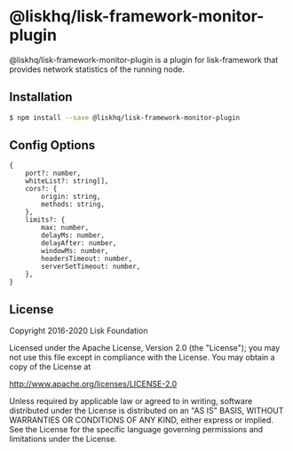 # @liskhq/lisk-framework-monitor-plugin

@liskhq/lisk-framework-monitor-plugin is a plugin for lisk-framework that provides network statistics of the running node.

## Installation

```sh
$ npm install --save @liskhq/lisk-framework-monitor-plugin
```

## Config Options

```
{
	port?: number,
	whiteList?: string[],
	cors?: {
		origin: string,
		methods: string,
	},
	limits?: {
		max: number,
		delayMs: number,
		delayAfter: number,
		windowMs: number,
		headersTimeout: number,
		serverSetTimeout: number,
	},
}
```

## License

Copyright 2016-2020 Lisk Foundation

Licensed under the Apache License, Version 2.0 (the "License");
you may not use this file except in compliance with the License.
You may obtain a copy of the License at

http://www.apache.org/licenses/LICENSE-2.0

Unless required by applicable law or agreed to in writing, software
distributed under the License is distributed on an "AS IS" BASIS,
WITHOUT WARRANTIES OR CONDITIONS OF ANY KIND, either express or implied.
See the License for the specific language governing permissions and
limitations under the License.

[lisk core github]: https://github.com/LiskHQ/lisk
[lisk documentation site]: https://lisk.com/documentation/lisk-sdk/references/lisk-framework/monitor-plugin.html
